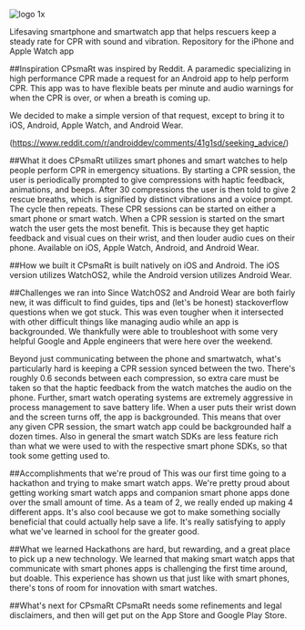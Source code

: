 ![logo 1x](https://cloud.githubusercontent.com/assets/7013639/13204052/a69951ca-d893-11e5-93e9-8c43f5fefa1a.png)

Lifesaving smartphone and smartwatch app that helps rescuers keep a steady rate for CPR with sound and vibration. Repository for the iPhone and Apple Watch app

##Inspiration
CPsmaRt was inspired by Reddit. A paramedic specializing in high performance CPR made a request for an Android app to help perform CPR. This app was to have flexible beats per minute and audio warnings for when the CPR is over, or when a breath is coming up.

We decided to make a simple version of that request, except to bring it to iOS, Android, Apple Watch, and Android Wear.

(https://www.reddit.com/r/androiddev/comments/41g1sd/seeking_advice/)

##What it does
CPsmaRt utilizes smart phones and smart watches to help people perform CPR in emergency situations. By starting a CPR session, the user is periodically prompted to give compressions with haptic feedback, animations, and beeps. After 30 compressions the user is then told to give 2 rescue breaths, which is signified by distinct vibrations and a voice prompt. The cycle then repeats. These CPR sessions can be started on either a smart phone or smart watch. When a CPR session is started on the smart watch the user gets the most benefit. This is because they get haptic feedback and visual cues on their wrist, and then louder audio cues on their phone. Available on iOS, Apple Watch, Android, and Android Wear.

##How we built it
CPsmaRt is built natively on iOS and Android. The iOS version utilizes WatchOS2, while the Android version utilizes Android Wear.

##Challenges we ran into
Since WatchOS2 and Android Wear are both fairly new, it was difficult to find guides, tips and (let's be honest) stackoverflow questions when we got stuck. This was even tougher when it intersected with other difficult things like managing audio while an app is backgrounded. We thankfully were able to troubleshoot with some very helpful Google and Apple engineers that were here over the weekend.

Beyond just communicating between the phone and smartwatch, what's particularly hard is keeping a CPR session synced between the two. There's roughly 0.6 seconds between each compression, so extra care must be taken so that the haptic feedback from the watch matches the audio on the phone. Further, smart watch operating systems are extremely aggressive in process management to save battery life. When a user puts their wrist down and the screen turns off, the app is backgrounded. This means that over any given CPR session, the smart watch app could be backgrounded half a dozen times. Also in general the smart watch SDKs are less feature rich than what we were used to with the respective smart phone SDKs, so that took some getting used to.

##Accomplishments that we're proud of
This was our first time going to a hackathon and trying to make smart watch apps. We're pretty proud about getting working smart watch apps and companion smart phone apps done over the small amount of time. As a team of 2, we really ended up making 4 different apps. It's also cool because we got to make something socially beneficial that could actually help save a life. It's really satisfying to apply what we've learned in school for the greater good.

##What we learned
Hackathons are hard, but rewarding, and a great place to pick up a new technology. We learned that making smart watch apps that communicate with smart phones apps is challenging the first time around, but doable. This experience has shown us that just like with smart phones, there's tons of room for innovation with smart watches.

##What's next for CPsmaRt
CPsmaRt needs some refinements and legal disclaimers, and then will get put on the App Store and Google Play Store.
